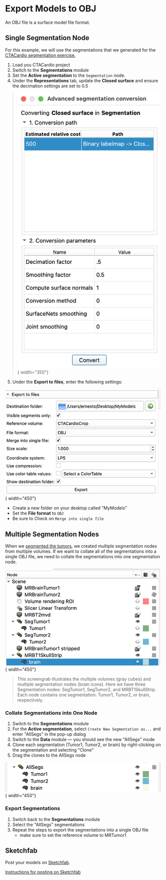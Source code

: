 
# Export Models to OBJ

An OBJ file is a surface model file format.

## Single Segmentation Node

For this example, we will use the segmentations that we generated for the [CTACardio segmentation exercise.](CTACardioSegment.md)

1. Load you CTACardio project
2. Switch to the **Segmentations** module
3. Set the **Active segmentation** to the `Segmentation` node.
4. Under the **Representations** tab, update the **Closed surface** and ensure the decimation settings are set to 0.5
>![img-name](images/segmentations-adv-seg-conversion.png){ width="350"}
5. Under the **Export to files**, enter the following settings:

![img-name](images/segmentations-export-to-models-settings.png){ width="450"}
- Create a new folder on your desktop called "MyModels"
- Set the **File format** to `OBJ`
- Be sure to Check on `Merge into single file`

## Multiple Segmentation Nodes

 When we [segmented the tumors](MRTumorSegment.md), we created multiple segmentation nodes from multiple volumes. If we want to collate all of the segmentations into a single OBJ file, we need to collate the segmentations into one segmentation node.

![img-name](images/MRTumor-data-table.png){ width="450"}
>This screengrab illustrates the multiple volumes (gray cubes) and multiple segmentation nodes (brain icons). Here we have three Segmentation nodes: SegTumor1, SegTumor2, and MRBT1SkullStrip. Each node contains one segmentation: Tumor1, Tumor2, or brain, respectively.

### Collate Segmentations into One Node

1. Switch to the **Segmentations** module
2. For the **Active segmentation**, select `Create New Segmentation as...` and enter "AllSegs" in the pop-up dialog
3. Switch to the **Data** module — you should see the new "AllSegs" mode
4. Clone each segmentation (Tumor1, Tumor2, or brain) by right-clicking on the segmentation and selecting "Clone"
5. Drag the clones to the AllSegs node

![img-name](images/MRTumor-data-AllSegs.png){ width="450"}

### Export Segmentations

1. Switch back to the **Segmentations** module
2. Select the "AllSegs" segmentations
3. Repeat the steps to export the segmentations into a single OBJ file
   - make sure to set the reference volume to MRTumor1

## Sketchfab

Post your models on [Sketchfab](https://sketchfab.com/feed).

[Instructions for posting on Sketchfab](SKETCHFAB-upload-model.pdf)
